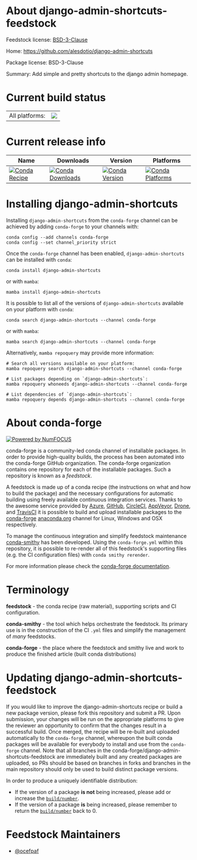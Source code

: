 About django-admin-shortcuts-feedstock
======================================

Feedstock license: [BSD-3-Clause](https://github.com/conda-forge/django-admin-shortcuts-feedstock/blob/main/LICENSE.txt)

Home: https://github.com/alesdotio/django-admin-shortcuts

Package license: BSD-3-Clause

Summary: Add simple and pretty shortcuts to the django admin homepage.

Current build status
====================


<table><tr><td>All platforms:</td>
    <td>
      <a href="https://dev.azure.com/conda-forge/feedstock-builds/_build/latest?definitionId=2869&branchName=main">
        <img src="https://dev.azure.com/conda-forge/feedstock-builds/_apis/build/status/django-admin-shortcuts-feedstock?branchName=main">
      </a>
    </td>
  </tr>
</table>

Current release info
====================

| Name | Downloads | Version | Platforms |
| --- | --- | --- | --- |
| [![Conda Recipe](https://img.shields.io/badge/recipe-django--admin--shortcuts-green.svg)](https://anaconda.org/conda-forge/django-admin-shortcuts) | [![Conda Downloads](https://img.shields.io/conda/dn/conda-forge/django-admin-shortcuts.svg)](https://anaconda.org/conda-forge/django-admin-shortcuts) | [![Conda Version](https://img.shields.io/conda/vn/conda-forge/django-admin-shortcuts.svg)](https://anaconda.org/conda-forge/django-admin-shortcuts) | [![Conda Platforms](https://img.shields.io/conda/pn/conda-forge/django-admin-shortcuts.svg)](https://anaconda.org/conda-forge/django-admin-shortcuts) |

Installing django-admin-shortcuts
=================================

Installing `django-admin-shortcuts` from the `conda-forge` channel can be achieved by adding `conda-forge` to your channels with:

```
conda config --add channels conda-forge
conda config --set channel_priority strict
```

Once the `conda-forge` channel has been enabled, `django-admin-shortcuts` can be installed with `conda`:

```
conda install django-admin-shortcuts
```

or with `mamba`:

```
mamba install django-admin-shortcuts
```

It is possible to list all of the versions of `django-admin-shortcuts` available on your platform with `conda`:

```
conda search django-admin-shortcuts --channel conda-forge
```

or with `mamba`:

```
mamba search django-admin-shortcuts --channel conda-forge
```

Alternatively, `mamba repoquery` may provide more information:

```
# Search all versions available on your platform:
mamba repoquery search django-admin-shortcuts --channel conda-forge

# List packages depending on `django-admin-shortcuts`:
mamba repoquery whoneeds django-admin-shortcuts --channel conda-forge

# List dependencies of `django-admin-shortcuts`:
mamba repoquery depends django-admin-shortcuts --channel conda-forge
```


About conda-forge
=================

[![Powered by
NumFOCUS](https://img.shields.io/badge/powered%20by-NumFOCUS-orange.svg?style=flat&colorA=E1523D&colorB=007D8A)](https://numfocus.org)

conda-forge is a community-led conda channel of installable packages.
In order to provide high-quality builds, the process has been automated into the
conda-forge GitHub organization. The conda-forge organization contains one repository
for each of the installable packages. Such a repository is known as a *feedstock*.

A feedstock is made up of a conda recipe (the instructions on what and how to build
the package) and the necessary configurations for automatic building using freely
available continuous integration services. Thanks to the awesome service provided by
[Azure](https://azure.microsoft.com/en-us/services/devops/), [GitHub](https://github.com/),
[CircleCI](https://circleci.com/), [AppVeyor](https://www.appveyor.com/),
[Drone](https://cloud.drone.io/welcome), and [TravisCI](https://travis-ci.com/)
it is possible to build and upload installable packages to the
[conda-forge](https://anaconda.org/conda-forge) [anaconda.org](https://anaconda.org/)
channel for Linux, Windows and OSX respectively.

To manage the continuous integration and simplify feedstock maintenance
[conda-smithy](https://github.com/conda-forge/conda-smithy) has been developed.
Using the ``conda-forge.yml`` within this repository, it is possible to re-render all of
this feedstock's supporting files (e.g. the CI configuration files) with ``conda smithy rerender``.

For more information please check the [conda-forge documentation](https://conda-forge.org/docs/).

Terminology
===========

**feedstock** - the conda recipe (raw material), supporting scripts and CI configuration.

**conda-smithy** - the tool which helps orchestrate the feedstock.
                   Its primary use is in the construction of the CI ``.yml`` files
                   and simplify the management of *many* feedstocks.

**conda-forge** - the place where the feedstock and smithy live and work to
                  produce the finished article (built conda distributions)


Updating django-admin-shortcuts-feedstock
=========================================

If you would like to improve the django-admin-shortcuts recipe or build a new
package version, please fork this repository and submit a PR. Upon submission,
your changes will be run on the appropriate platforms to give the reviewer an
opportunity to confirm that the changes result in a successful build. Once
merged, the recipe will be re-built and uploaded automatically to the
`conda-forge` channel, whereupon the built conda packages will be available for
everybody to install and use from the `conda-forge` channel.
Note that all branches in the conda-forge/django-admin-shortcuts-feedstock are
immediately built and any created packages are uploaded, so PRs should be based
on branches in forks and branches in the main repository should only be used to
build distinct package versions.

In order to produce a uniquely identifiable distribution:
 * If the version of a package **is not** being increased, please add or increase
   the [``build/number``](https://docs.conda.io/projects/conda-build/en/latest/resources/define-metadata.html#build-number-and-string).
 * If the version of a package **is** being increased, please remember to return
   the [``build/number``](https://docs.conda.io/projects/conda-build/en/latest/resources/define-metadata.html#build-number-and-string)
   back to 0.

Feedstock Maintainers
=====================

* [@ocefpaf](https://github.com/ocefpaf/)

